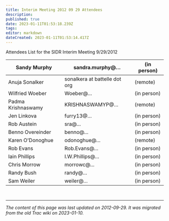```yaml
---
title: Interim Meeting 2012 09 29 Attendees
description: 
published: true
date: 2023-01-11T01:53:18.239Z
tags: 
editor: markdown
dateCreated: 2023-01-11T01:53:14.417Z
---
```


Attendees List for the SIDR Interim Meeting 9/29/2012

| Sandy Murphy       | sandra.murphy@…               | (in person) |
|--------------------|-------------------------------|-------------|
| Anuja Sonalker     | sonalkera at battelle dot org | (remote)    |
| Wilfried Woeber    | Woeber@…                      | (in person) |
| Padma Krishnaswamy | KRISHNASWAMYP@…               | (remote)    |
| Jen Linkova        | furry13@…                     | (in person) |
| Rob Austein        | sra@…                         | (in person) |
| Benno Overeinder   | benno@…                       | (in person) |
| Karen O'Donoghue   | odonoghue@…                   | (remote)    |
| Rob Evans          | Rob.Evans@…                   | (in person) |
| Iain Phillips      | I.W.Phillips@…                | (in person) |
| Chris Morrow       | morrowc@…                     | (in person) |
| Randy Bush         | randy@…                       | (in person) |
| Sam Weiler         | weiler@…                      | (in person) |

&nbsp;
&nbsp;
&nbsp;

---

*The content of this page was last updated on 2012-09-29. It was migrated from the old Trac wiki on 2023-01-10.*